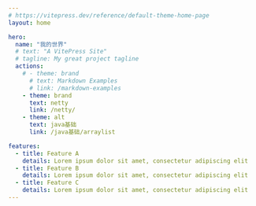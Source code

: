 ```yaml
---
# https://vitepress.dev/reference/default-theme-home-page
layout: home

hero:
  name: "我的世界"
  # text: "A VitePress Site"
  # tagline: My great project tagline
  actions:
    # - theme: brand
      # text: Markdown Examples
      # link: /markdown-examples
    - theme: brand
      text: netty
      link: /netty/
    - theme: alt
      text: java基础
      link: /java基础/arraylist

features:
  - title: Feature A
    details: Lorem ipsum dolor sit amet, consectetur adipiscing elit
  - title: Feature B
    details: Lorem ipsum dolor sit amet, consectetur adipiscing elit
  - title: Feature C
    details: Lorem ipsum dolor sit amet, consectetur adipiscing elit
---
```


